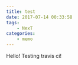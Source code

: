 ```yaml
---
title: test
date: 2017-07-14 00:33:58
tags: 
    - NexT
categories: 
    - memo
---
```


Hello! Testing travis ci!
